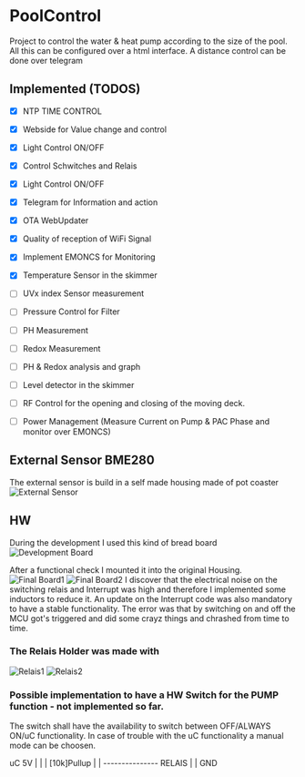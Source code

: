 # PoolControl
Project to control the water & heat pump according to the size of the pool.
All this can be configured over a html interface.
A distance control can be done over telegram

## Implemented (TODOS)
- [x] NTP TIME CONTROL
- [x] Webside for Value change and control
- [x] Light Control ON/OFF
- [x] Control Schwitches and Relais
- [x] Light Control ON/OFF
- [x] Telegram for Information and action
- [x] OTA WebUpdater
- [x] Quality of reception of WiFi Signal
- [x] Implement EMONCS for Monitoring
- [x] Temperature Sensor in the skimmer
- [ ] UVx index Sensor measurement
- [ ] Pressure Control for Filter
- [ ] PH Measurement
- [ ] Redox Measurement
- [ ] PH & Redox analysis and graph
- [ ] Level detector in the skimmer
- [ ] RF Control for the opening and closing of the moving deck.
- [ ] Power Management (Measure Current on Pump & PAC Phase and monitor over EMONCS)


## External Sensor BME280
The external sensor is build in a self made housing made of pot coaster
![External Sensor](https://github.com/schnatte/PoolControl/blob/master/Pictures/IMG_4608.jpg)


## HW
During the development I used this kind of bread board
![Development Board](https://github.com/schnatte/PoolControl/blob/master/Pictures/IMG_4103.jpg)

After a functional check I mounted it into the original Housing.
![Final Board1](https://github.com/schnatte/PoolControl/blob/master/Pictures/IMG_4117.jpg)
![Final Board2](https://github.com/schnatte/PoolControl/blob/master/Pictures/IMG_4118.jpg)
I discover that the electrical noise on the switching relais and Interrupt was high and therefore I implemented some inductors to reduce it. An update on the Interrupt code was also mandatory to have a stable functionality. The error was that by switching on and off the MCU got's triggered and did some crayz things and chrashed from time to time.

### The Relais Holder was made with
![Relais1](https://github.com/schnatte/PoolControl/blob/master/Pictures/IMG_4106.jpg)
![Relais2](https://github.com/schnatte/PoolControl/blob/master/Pictures/IMG_4105.jpg)

### Possible implementation to have a HW Switch for the PUMP function - not implemented so far.
The switch shall have the availability to switch between OFF/ALWAYS ON/uC functionality. In case of trouble with the uC functionality a manual mode can be choosen.

uC    5V
|     |
|   [10k]Pullup
|     |
  --------------- RELAIS
|
|
GND
